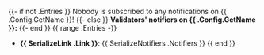 {{- if not .Entries }}
Nobody is subscribed to any notifications on {{ .Config.GetName }}!
{{- else }}
**Validators' notifiers on {{ .Config.GetName }}:**
{{- end }}
{{ range .Entries -}}
- **{{ SerializeLink .Link }}**: {{ SerializeNotifiers .Notifiers }}
{{ end }}
